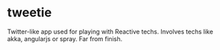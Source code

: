 tweetie
=======

Twitter-like app used for playing with Reactive techs. Involves techs like akka, angularjs or spray. Far from finish.
